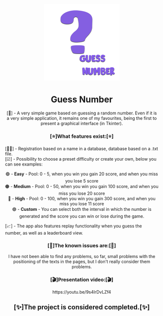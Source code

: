 # <div align = "center"> ![LOGO](https://raw.githubusercontent.com/CMarian02/guess-number/master/img/central_logo.png) </div>
<h1 align = "center"> Guess Number </h1>
<p align = "center"> [🎲] - A very simple game based on guessing a random number. Even if it is a very simple application, it remains one of my favourites, being the first to present a graphical interface (in Tkinter).</p>
<h3 align = "center">[⭐]What features exist:[⭐]</h3>
<p> [✍🏼] - Registration based on a name in a database, database based on a .txt file.<br>
[☑] - Possibility to choose a preset difficulty or create your own, below you can see examples:</p>
<p align = "center"> 🟢 - <b>Easy</b> - Pool: 0 - 5, when you win you gain 20 score, and when you miss you lose 5 score<br>
🟠 - <b>Medium</b> - Pool: 0 - 50, when you win you gain 100 score, and when you miss you lose 20 score<br>
🔴 - <b>High</b> - Pool: 0 - 100, when you win you gain 300 score, and when you miss you lose 11 score<br>
🟣 - <b>Custom</b> - You can select both the interval in which the number is generated and the score you can win or lose during the game.</p>
<p> [📈] - The app also features replay functionality when you guess the number, as well as a leaderboard view.
<h3 align = "center">[🚩]The known issues are:[🚩]</h3>
<p align = "center"> I have not been able to find any problems, so far, small problems with the positioning of the texts in the pages, but I don't really consider them problems. </p>
<h3 align = "center">[🎬]Presentation video:[🎬]</h3>
<p align = "center">https://youtu.be/9s4lrDvLZf4</p>
<h2 align = "center">[✨]The project is considered completed.[✨]<h2>
